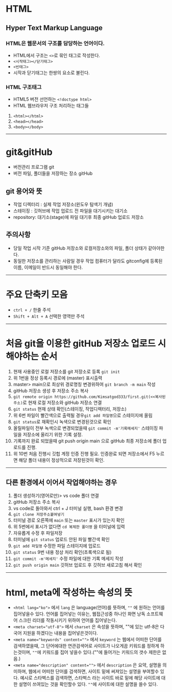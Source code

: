 # HTML
## Hyper Text Markup Language
### HTML은 웹문서의 구조를 담당하는 언어이다.
* HTML에서 구조는 `<>`로 묶인 태그로 작성한다.
* `<시작태그></닫기태그>`
* `<빈태그>`
* 시작과 닫기태그는 한쌍의 요소로 불린다.
### HTML 구조태그
* HTML5 버전 선언하는 `<!doctype html>`
* HTML 웹브라우저 구조 처리하는 태그들
1. `<html></html>`
2. `<head></head>`
3. `<body></body>`
----
# git&gitHub
* 버전관리 프로그램 git
* 버전 파일, 폴더들을 저장하는 장소 gitHub
## git 용어와 뜻
* 작업 디렉터리 : 실제 작업 저장소(윈도우 탐색기 개념)
* 스테이징 : 깃허브에 작업 업로드 전 파일을 대기시키는 대기소
* repository: 대기소(stage)에 파일 대기후 최종 gitHub 업로드 저장소
## 주의사항
* 당일 작업 시작 기준 gitHub 저장소와 로컬저장소와의 파일, 폴더 상태가 같아야한다.
* 동일한 저장소를 관리하는 사람일 경우 작업 컴퓨터가 달라도 gitconfig에 등록된 이름, 이메일이 반드시 동일해야 한다.
----
# 주요 단축키 모음
* `ctrl + /` 한줄 주석
* `Shift + Alt + A` 선택한 영역만 주석 
----
# 처음 git을 이용한 gitHub 저장소 업로드 시 해야하는 순서
1. 현재 사용중인 로컬 저장소를 git 저장소로 등록 `git init`
2. 위 1번을 정상 등록시 경로에 (master) 표시출력
3. master> main으로 최상위 경로명칭 변경위하여 `git branch -m main` 작성
4. gitHub 저장소 생성 후 저장소 주소 복사
5. `git remote origin https://github.com/Kimsatgod333/first.git(<<복사된 주소)`로 현재 로컬 저장소와 gitHub 저장소 연결
6. `git status` 현재 상태 확인(스테이징, 작업디렉터리, 저장소)
7. 위 6번 파일이 빨간색으로 출력될 경우`git add 파일명`으로 스테이지에 올림
8. `git status`로 재확인시 녹색으로 변경된것으로 확인
9. 올릴파일이 전부 녹색으로 변경되었을때 `git commit -m'기록메세지'` 스테이징 파일을 저장소에 올리기 위한 기록 설정.
10. 기록까지 완료 되었을때 git push origin main 으로 gitHub 최종 저장소에 폴더 업로드를 진행.
11. 위 10번 처음 진행시 깃헙 계정 인증 진행 필요. 인증완료 되면 저장소에서 F5 누르면 해당 폴더 내용이 정상적으로 저장된것이 확인.
----
## 다른 환경에서 이어서 작업해야하는 경우
1. 폴더 생성하기(영어로만)> vs code 폴더 연결
2. gitHub 저장소 주소 복사
3. vs code로 돌아와서 ctrl + J 터미널 실행, bash 환경 변경
4. `git clone 저장주소붙여넣기`
5. 터미널 경로 오른쪽에 `main` 또는 `master` 표시가 있는지 확인
6. 위 5번에서 표시가 없다면 `cd 복제한 폴더명` 을 터미널에 입력
7. 자유롭게 수정 후 파일저장
8. 터미널에 `git status` 업로드 안된 파일 빨간색 확인
9. `git add 파일명` 수정한 파일 스테이지에 업로드
10. `git status` 9번 내용 정상 처리 확인(초록색으로 됨)
11. `git commit -m'메세지'` 수정 파일에 대한 기록 메세지 작성
12. `git push origin main` 깃허브 업로드 후 깃허브 새로고침 해서 확인 
----
# html, meta에 작성하는 속성의 뜻
* `<html lang="ko">` 에서 `lang` 은  language(언어)를 뜻하며, `""` 에 원하는 언어를 집어넣을수 있다. 언어를 집어넣는 이유는, 웹접근성중 하나인 화면 낭독 소프트웨어 스크린 리더를 작동시키기 위하여 언어를 집어넣는다.
* `<meta charset="utf-8">` 에서 `charset` 은 속성을 뜻하며, ""에 있는 utf-8은 다국어 지원을 하겠다는 내용을 집어넣은것이다.
* `<meta name="keywords" content="">` 에서 `keyword` 는 웹에서 어떠한 단어를 검색하였을때, 그 단어에대한 연관검색어로 사이트가 나오게끔 키워드를 정하게 하는것이며, `""`에 키워드를 집어 넣을수 있다.(""에 들어가는 키워드의 갯수 제한은 없음.)
* `<meta name="description" content="">` 에서 `description` 은 요약, 설명을 의미하며, 웹에서 어떠한 단어를 검색하면, 사이트 밑에 써져있는 설명을 부여할수 있다. 예시로 스타벅스를 검색하면, 스타벅스 라는 사이트 바로 밑에 해당 사이트에 대한 설명이 쓰여있는 것을 확인할수 있다. `""`에 사이트에 대한 설명을 쓸수 있다.